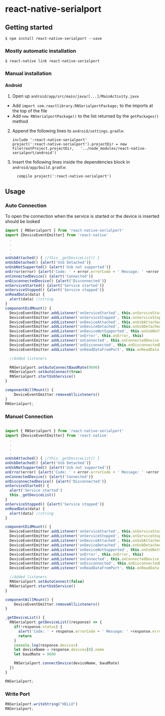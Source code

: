 
# react-native-serialport

## Getting started

`$ npm install react-native-serialport --save`

### Mostly automatic installation

`$ react-native link react-native-serialport`

### Manual installation

#### Android

1. Open up `android/app/src/main/java/[...]/MainActivity.java`
  - Add `import com.reactlibrary.RNSerialportPackage;` to the imports at the top of the file
  - Add `new RNSerialportPackage()` to the list returned by the `getPackages()` method
2. Append the following lines to `android/settings.gradle`:
  	```
  	include ':react-native-serialport'
  	project(':react-native-serialport').projectDir = new File(rootProject.projectDir, 	'../node_modules/react-native-serialport/android')
  	```
3. Insert the following lines inside the dependencies block in `android/app/build.gradle`:
  	```
      compile project(':react-native-serialport')
  	```

## Usage

### Auto Connection

To open the connection when the service is started or the device is inserted should be looked

```javascript
import { RNSerialport } from 'react-native-serialport'
import {DeviceEventEmitter} from 'react-native'
  .
  .
  .
  .
onUsbAttached() { //this._getDeviceList() }
onUsbDetached() {alert('Usb Detached')}
onUsbNotSupperted() {alert('Usb not supported')}
onError(error) {alert('Code: ' + error.errorCode + ' Message: ' +error.errorMessage)}
onConnectedDevice() {alert('Connected')}
onDisconnectedDevice() {alert('Disconnected')}
onServiceStarted() {alert('Service started')}
onServiceStopped() {alert('Service stopped')}
onReadData(data) {
  alert(data) //string
}
componentDidMount() {
  DeviceEventEmitter.addListener('onServiceStarted', this.onServiceStarted, this)
  DeviceEventEmitter.addListener('onServiceStopped', this.onServiceStopped,this)
  DeviceEventEmitter.addListener('onDeviceAttached', this.onUsbAttached, this)
  DeviceEventEmitter.addListener('onDeviceDetached', this.onUsbDetached, this)
  DeviceEventEmitter.addListener('onDeviceNotSupported', this.onUsbNotSupperted, this)
  DeviceEventEmitter.addListener('onError', this.onError, this)
  DeviceEventEmitter.addListener('onConnected', this.onConnectedDevice, this)
  DeviceEventEmitter.addListener('onDisconnected', this.onDisconnectedDevice, this)
  DeviceEventEmitter.addListener('onReadDataFromPort', this.onReadData, this)

  //Added listeners

  RNSerialport.setAutoConnectBaudRate(9600)
  RNSerialport.setAutoConnect(true)
  RNSerialport.startUsbService()
}

componentWillMount() {
    DeviceEventEmitter.removeAllListeners()
}
RNSerialport;
```
### Manuel Connection

```javascript

import { RNSerialport } from 'react-native-serialport'
import {DeviceEventEmitter} from 'react-native'
  .
  .
  .
  .
onUsbAttached() { //this._getDeviceList() }
onUsbDetached() {alert('Usb Detached')}
onUsbNotSupperted() {alert('Usb not supported')}
onError(error) {alert('Code: ' + error.errorCode + ' Message: ' +error.errorMessage)}
onConnectedDevice() {alert('Connected')}
onDisconnectedDevice() {alert('Disconnected')}
onServiceStarted() {
  alert('Service started')
  this._getDeviceList()
}
onServiceStopped() {alert('Service stopped')}
onReadData(data) {
  alert(data) //string
}

componentDidMount() {
  DeviceEventEmitter.addListener('onServiceStarted', this.onServiceStarted, this)
  DeviceEventEmitter.addListener('onServiceStopped', this.onServiceStopped,this)
  DeviceEventEmitter.addListener('onDeviceAttached', this.onUsbAttached, this)
  DeviceEventEmitter.addListener('onDeviceDetached', this.onUsbDetached, this)
  DeviceEventEmitter.addListener('onDeviceNotSupported', this.onUsbNotSupperted, this)
  DeviceEventEmitter.addListener('onError', this.onError, this)
  DeviceEventEmitter.addListener('onConnected', this.onConnectedDevice, this)
  DeviceEventEmitter.addListener('onDisconnected', this.onDisconnectedDevice, this)
  DeviceEventEmitter.addListener('onReadDataFromPort', this.onReadData, this)

  //Added listeners
  RNSerialport.setAutoConnect(false)
  RNSerialport.startUsbService()
}

componentWillMount() {
    DeviceEventEmitter.removeAllListeners()
}

_getDeviceList() {
  RNSerialport.getDeviceList((response) => {
    if(!response.status) {
      alert('Code: ' + response.errorCode + ' Message: ' +response.errorMessage)
      return
    } 
    console.log(response.devices)
    let deviceName = response.devices[0].name
    let baudRate = 9600

    RNSerialport.connectDevice(deviceName, baudRate)
  })
}

RNSerialport;
```


### Write Port
 ```javascript
 RNSerialport.writeString("HELLO")
 RNSerialport;
```